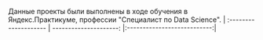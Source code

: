 Данные проекты были выполнены в ходе обучения в Яндекс.Практикуме, профессии "Специалист по Data Science".
| :-------------------- | ---------------------: |:---------------------------:|
